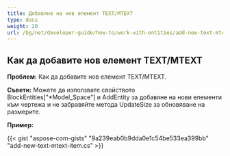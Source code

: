 ```yaml
---
title: Добавяне на нов елемент TEXT/MTEXT
type: docs
weight: 20
url: /bg/net/developer-guide/how-to/work-with-entities/add-new-text-mtext-item/
---
```


## **Как да добавите нов елемент TEXT/MTEXT**

**Проблем:** Как да добавите нов елемент TEXT/MTEXT.

**Съвети:** Можете да използвате свойството BlockEntities["*Model_Space"] и AddEntity за добавяне на нови елементи към чертежа и не забравяйте метода UpdateSize за обновяване на размерите.

**Пример:**

{{< gist "aspose-com-gists" "9a239eab0b9dda0e1c54be533ea399bb" "add-new-text-mtext-item.cs" >}}
